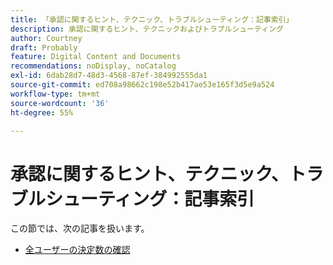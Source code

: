 ```yaml
---
title: 「承認に関するヒント、テクニック、トラブルシューティング：記事索引」
description: 承認に関するヒント、テクニックおよびトラブルシューティング
author: Courtney
draft: Probably
feature: Digital Content and Documents
recommendations: noDisplay, noCatalog
exl-id: 6dab28d7-48d3-4568-87ef-384992555da1
source-git-commit: ed708a98662c198e52b417ae53e165f3d5e9a524
workflow-type: tm+mt
source-wordcount: '36'
ht-degree: 55%

---
```


# 承認に関するヒント、テクニック、トラブルシューティング：記事索引

この節では、次の記事を扱います。

* [全ユーザーの決定数の確認](/help/quicksilver/review-and-approve-work/tips-tricks-troubleshooting-approvals/view-number-of-decisions-for-users.md)
